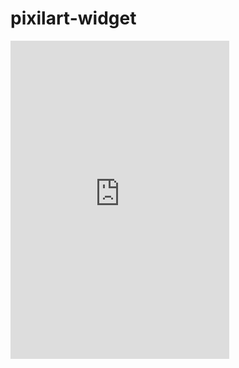 # pixilart-widget
<iframe id="pixilart-widget" src="https://www.pixilart.com/embed/623279?e=1" width="350px" height="509px" style="border:none;overflow:hidden" scrolling="no" frameborder="0" allowfullscreen="true" allow="autoplay; clipboard-write; encrypted-media; picture-in-picture; web-share"></iframe>
